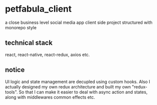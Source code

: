 # petfabula_client
a close business level social media app client side
project structured with monorepo style

## technical stack
react, react-native, react-redux, axios etc.

## notice
UI logic and state management are decupled using custom hooks.
Also I actually designed my own redux architecture and built my own "redux-tools". So that I can make it easier to deal with async action and states, along with middlewares common effects etc.

